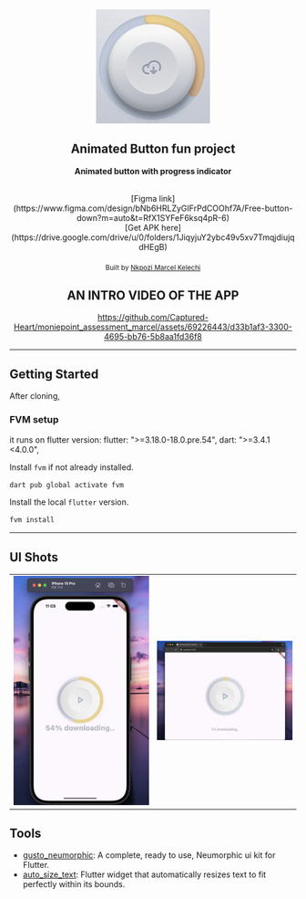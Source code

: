 <div align="center">
   <img src="./assets/logo.png" width="200" height="200" color="0xFF2676FC"/>

## Animated Button fun project

<strong> Animated button with progress indicator </strong>

<br/>
[Figma link](https://www.figma.com/design/bNb6HRLZyGIFrPdCOOhf7A/Free-button-down?m=auto&t=RfX1SYFeF6ksq4pR-6) <br/>
[Get APK here](https://drive.google.com/drive/u/0/folders/1JiqyjuY2ybc49v5xv7TmqjdiujqdHEgB)

<sub>Built by <a href="https://twitter.com/_Captured_Heart">Nkpozi Marcel Kelechi</a></sub>
<br />

## AN INTRO VIDEO OF THE APP

https://github.com/Captured-Heart/moniepoint_assessment_marcel/assets/69226443/d33b1af3-3300-4695-bb76-5b8aa1fd36f8

</div>

---

## Getting Started

After cloning,

### FVM setup

it runs on flutter version: flutter: ">=3.18.0-18.0.pre.54", dart: ">=3.4.1 <4.0.0",

Install `fvm` if not already installed.

```bash
dart pub global activate fvm
```

Install the local `flutter` version.

```bash
fvm install
```

---

## UI Shots

<div style="text-align: center">
  <table>
    <tr>
      <td style="text-align: center">
        <img src="screenshots/mobile.png" width="800" />
      </td>
      <td style="text-align: center">
        <img src="screenshots/web.png" width="800" />
      </td>
    </tr>
  </table>
</div>

## Tools

- [gusto_neumorphic](https://pub.dev/packages/gusto_neumorphic): A complete, ready to use, Neumorphic ui kit for Flutter.
- [auto_size_text](https://pub.dev/packages/auto_size_text): Flutter widget that automatically resizes text to fit perfectly within its bounds.
